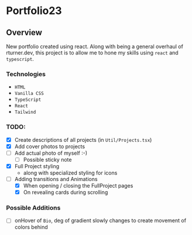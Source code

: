 # Portfolio23

## Overview
New portfolio created using react. Along with being a general overhaul of rturner.dev, this project is to allow me to hone my skills using `react` and `typescript`.

### Technologies
* `HTML`
* `Vanilla CSS`
* `TypeScript`
* `React`
* `Tailwind`
  

### TODO:
- [x] Create descriptions of all projects (in `Util/Projects.tsx`)
- [x] Add cover photos to projects
- [ ] Add actual photo of myself :-)
  - [ ] Possible sticky note
- [x] Full Project styling
  - along with specialized styling for icons
- [ ] Adding transitions and Animations
  - [x] When opening / closing the FullProject pages
  - [x] On revealing cards during scrolling

### Possible Additions
- [ ] onHover of `Bio`, deg of gradient slowly changes to create movement of colors behind

